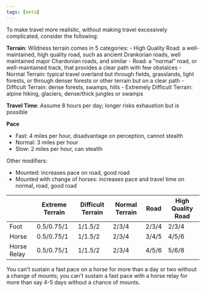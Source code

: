 ```yaml
---
tags: [meta]
---
```



To make travel more realistic, without making travel excessively complicated, consider the following:

**Terrain**: Wildness terrain comes in 5 categories:
	- High Quality Road: a well-maintained, high quality road, such as ancient Drankorian roads, well maintained major Chardonian roads, and similar
	- Road: a "normal" road, or well-maintained track, that provides a clear path with few obstalces
	- Normal Terrain: typical travel overland but through fields, grasslands, light forests, or through denser forests or other terrain but on a clear path
	- Difficult Terrain: dense forests, swamps, hills
	- Extremely Difficult Terrain: alpine hiking, glaciers, dense/thick jungles or swamps

**Travel Time**: Assume 8 hours per day; longer risks exhaustion but is possible

**Pace**
- Fast: 4 miles per hour, disadvantage on perception, cannot stealth
- Normal: 3 miles per hour
- Slow: 2 miles per hour, can stealth

Other modifiers:
- Mounted: increases pace on road, good road
- Mounted with change of horses: increases pace and travel time on normal, road, good road




|             | Extreme Terrain | Difficult Terrain | Normal Terrain | Road  | High Quality Road |
| ----------- | --------------- | ----------------- | -------------- | ----- | ----------------- |
| Foot        | 0.5/0.75/1      | 1/1.5/2           | 2/3/4          | 2/3/4 | 2/3/4             |
| Horse       | 0.5/0.75/1      | 1/1.5/2           | 2/3/4          | 3/4/5 | 4/5/6             |
| Horse Relay | 0.5/0.75/1      | 1/1.5/2           | 2/3/4          | 4/5/6 | 5/6/8             |

You can't sustain a fast pace on a horse for more than a day or two without a change of mounts; you can't sustain a fast pace with a horse relay for more than say 4-5 days without a chance of mounts. 
